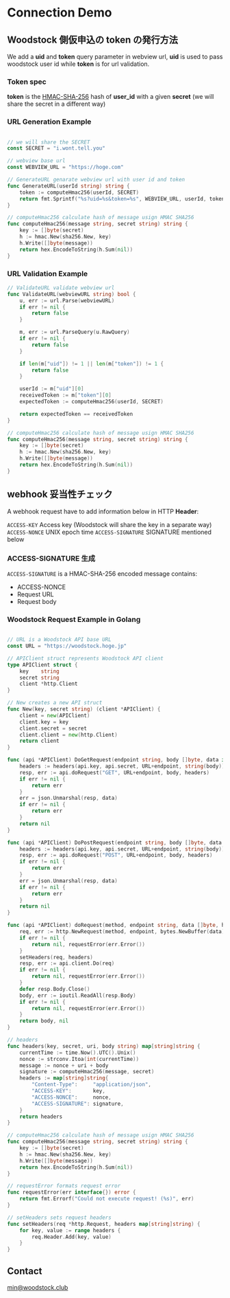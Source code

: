 # Connection Demo

## Woodstock 側仮申込の token の発行方法

We add a **uid** and **token** query parameter in webview url, **uid** is used to pass woodstock user id while **token** is for url validation.

### Token spec

**token** is the [HMAC-SHA-256](https://en.wikipedia.org/wiki/HMAC) hash of **user_id** with a given **secret** (we will share the secret in a different way)

### URL Generation Example

```go

// we will share the SECRET
const SECRET = "i.wont.tell.you"

// webview base url
const WEBVIEW_URL = "https://hoge.com"

// GenerateURL genarate webview url with user id and token
func GenerateURL(userId string) string {
	token := computeHmac256(userId, SECRET)
	return fmt.Sprintf("%s?uid=%s&token=%s", WEBVIEW_URL, userId, token)
}

// computeHmac256 calculate hash of message usign HMAC SHA256
func computeHmac256(message string, secret string) string {
	key := []byte(secret)
	h := hmac.New(sha256.New, key)
	h.Write([]byte(message))
	return hex.EncodeToString(h.Sum(nil))
}
```

### URL Validation Example

```go
// ValidateURL validate webview url
func ValidateURL(webviewURL string) bool {
	u, err := url.Parse(webviewURL)
	if err != nil {
		return false
	}

	m, err := url.ParseQuery(u.RawQuery)
	if err != nil {
		return false
	}

	if len(m["uid"]) != 1 || len(m["token"]) != 1 {
		return false
	}

	userId := m["uid"][0]
	receivedToken := m["token"][0]
	expectedToken := computeHmac256(userId, SECRET)

	return expectedToken == receivedToken
}

// computeHmac256 calculate hash of message usign HMAC SHA256
func computeHmac256(message string, secret string) string {
	key := []byte(secret)
	h := hmac.New(sha256.New, key)
	h.Write([]byte(message))
	return hex.EncodeToString(h.Sum(nil))
}
```

## webhook 妥当性チェック

A webhook request have to add information below in HTTP **Header**:

`ACCESS-KEY` Access key (Woodstock will share the key in a separate way)
`ACCESS-NONCE` UNIX epoch time
`ACCESS-SIGNATURE` SIGNATURE mentioned below

### ACCESS-SIGNATURE 生成

`ACCESS-SIGNATURE` is a HMAC-SHA-256 encoded message contains:

- ACCESS-NONCE
- Request URL
- Request body

### Woodstock Request Example in Golang

```go

// URL is a Woodstock API base URL
const URL = "https://woodstock.hoge.jp"

// APIClient struct represents Woodstock API client
type APIClient struct {
	key    string
	secret string
	client *http.Client
}

// New creates a new API struct
func New(key, secret string) (client *APIClient) {
	client = new(APIClient)
	client.key = key
	client.secret = secret
	client.client = new(http.Client)
	return client
}

func (api *APIClient) DoGetRequest(endpoint string, body []byte, data interface{}) (err error) {
	headers := headers(api.key, api.secret, URL+endpoint, string(body))
	resp, err := api.doRequest("GET", URL+endpoint, body, headers)
	if err != nil {
		return err
	}
	err = json.Unmarshal(resp, data)
	if err != nil {
		return err
	}
	return nil
}

func (api *APIClient) DoPostRequest(endpoint string, body []byte, data interface{}) (err error) {
	headers := headers(api.key, api.secret, URL+endpoint, string(body))
	resp, err := api.doRequest("POST", URL+endpoint, body, headers)
	if err != nil {
		return err
	}
	err = json.Unmarshal(resp, data)
	if err != nil {
		return err
	}
	return nil
}

func (api *APIClient) doRequest(method, endpoint string, data []byte, headers map[string]string) ([]byte, error) {
	req, err := http.NewRequest(method, endpoint, bytes.NewBuffer(data))
	if err != nil {
		return nil, requestError(err.Error())
	}
	setHeaders(req, headers)
	resp, err := api.client.Do(req)
	if err != nil {
		return nil, requestError(err.Error())
	}
	defer resp.Body.Close()
	body, err := ioutil.ReadAll(resp.Body)
	if err != nil {
		return nil, requestError(err.Error())
	}
	return body, nil
}

// headers
func headers(key, secret, uri, body string) map[string]string {
	currentTime := time.Now().UTC().Unix()
	nonce := strconv.Itoa(int(currentTime))
	message := nonce + uri + body
	signature := computeHmac256(message, secret)
	headers := map[string]string{
		"Content-Type":     "application/json",
		"ACCESS-KEY":       key,
		"ACCESS-NONCE":     nonce,
		"ACCESS-SIGNATURE": signature,
	}
	return headers
}

// computeHmac256 calculate hash of message usign HMAC SHA256
func computeHmac256(message string, secret string) string {
	key := []byte(secret)
	h := hmac.New(sha256.New, key)
	h.Write([]byte(message))
	return hex.EncodeToString(h.Sum(nil))
}

// requestError formats request error
func requestError(err interface{}) error {
	return fmt.Errorf("Could not execute request! (%s)", err)
}

// setHeaders sets request headers
func setHeaders(req *http.Request, headers map[string]string) {
	for key, value := range headers {
		req.Header.Add(key, value)
	}
}
```

## Contact

min@woodstock.club
